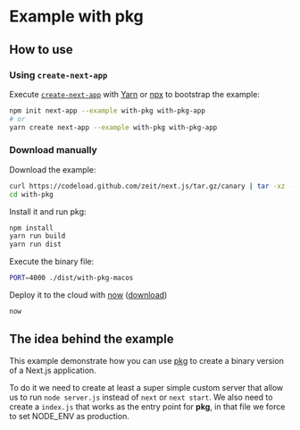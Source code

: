 # Example with pkg

## How to use

### Using `create-next-app`

Execute [`create-next-app`](https://github.com/zeit/next.js/tree/canary/packages/create-next-app) with [Yarn](https://yarnpkg.com/lang/en/docs/cli/create/) or [npx](https://github.com/zkat/npx#readme) to bootstrap the example:

```bash
npm init next-app --example with-pkg with-pkg-app
# or
yarn create next-app --example with-pkg with-pkg-app
```

### Download manually

Download the example:

```bash
curl https://codeload.github.com/zeit/next.js/tar.gz/canary | tar -xz --strip=2 next.js-canary/examples/with-pkg
cd with-pkg
```

Install it and run pkg:

```bash
npm install
yarn run build
yarn run dist
```

Execute the binary file:

```bash
PORT=4000 ./dist/with-pkg-macos
```

Deploy it to the cloud with [now](https://zeit.co/now) ([download](https://zeit.co/download))

```bash
now
```

## The idea behind the example

This example demonstrate how you can use [pkg](https://github.com/zeit/pkg) to create a binary version of a Next.js application.

To do it we need to create at least a super simple custom server that allow us to run `node server.js` instead of `next` or `next start`. We also need to create a `index.js` that works as the entry point for **pkg**, in that file we force to set NODE_ENV as production.
